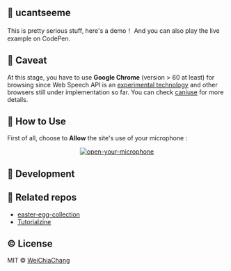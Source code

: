 ## 👊 ucantseeme
This is pretty serious stuff, here's a demo！ And you can also play the live example on CodePen.

## 🚨 Caveat
At this stage, you have to use <b>Google Chrome</b> (version >  60 at least) for browsing since Web Speech API is an [experimental technology](https://developer.mozilla.org/en-US/docs/Web/API/Web_Speech_API) and other browsers still under implementation so far. You can check [caniuse](https://caniuse.com/#feat=speech-recognition) for more details.

## 🤔 How to Use
First of all, choose to <b>Allow</b> the site's use of your microphone :

<p align="center">
  <a target="_blank" href="https://github.com/WeiChiaChang/ucantseeme">
    <img alt="open-your-microphone" src="https://i.imgur.com/tfGf5cH.png">
  </a>
</p>

## 🔧 Development

## 📝 Related repos
- [easter-egg-collection](https://github.com/WeiChiaChang/easter-egg-collection)
- [Tutorialzine](https://tutorialzine.com/2017/08/converting-from-speech-to-text-with-javascript)

## ©️ License
MIT © [WeiChiaChang](https://github.com/WeiChiaChang)